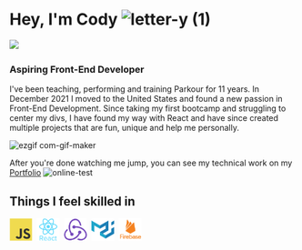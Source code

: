 # Hey, I'm Cody ![letter-y (1)](https://user-images.githubusercontent.com/43764448/192039183-0913b7e3-3a85-403d-ab5f-20156191b760.png)

<a href="https://www.linkedin.com/in/cody-marshall94/"><img src="https://img.shields.io/badge/LinkedIn-blue?logo=linkedin&logoColor=white&style=for-the-badge"></img></a>

### Aspiring Front-End Developer

I've been teaching, performing and training Parkour for 11 years. In December 2021 I moved to the United States and found a new passion in Front-End Development.
Since taking my first bootcamp and struggling to center my divs, I have found my way with React and have since created multiple projects that are fun, unique and help me personally.

![ezgif com-gif-maker](https://user-images.githubusercontent.com/43764448/192037443-04e06747-c261-451f-a6a3-12a565bc096e.gif)

After you're done watching me jump, you can see my technical work on my [Portfolio](https://codymarshall.netlify.app/)  ![online-test](https://user-images.githubusercontent.com/43764448/192040985-532aafb0-95f8-454a-9feb-f61b45f3e156.png)

## Things I feel skilled in

<div>
    <img src="https://github.com/devicons/devicon/blob/master/icons/javascript/javascript-original.svg" title="JavaScript" alt="JavaScript" width="40" height="40"/>&nbsp;
  <img src="https://github.com/devicons/devicon/blob/master/icons/react/react-original-wordmark.svg" title="React" alt="React" width="40" height="40"/>&nbsp;
  <img src="https://github.com/devicons/devicon/blob/master/icons/redux/redux-original.svg" title="Redux" alt="Redux " width="40" height="40"/>&nbsp;
    <img src="https://github.com/devicons/devicon/blob/master/icons/materialui/materialui-original.svg" title="Material UI" alt="Material UI" width="40" height="40"/>&nbsp;
  <img src="https://github.com/devicons/devicon/blob/master/icons/firebase/firebase-plain-wordmark.svg" title="Firebase" alt="Firebase" width="40" height="40"/>&nbsp;
</div>

[comment]: <> (Letter y icons created by Vitaly Gorbachev - Flaticon)
